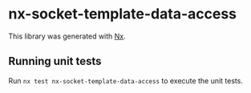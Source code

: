 # nx-socket-template-data-access

This library was generated with [Nx](https://nx.dev).

## Running unit tests

Run `nx test nx-socket-template-data-access` to execute the unit tests.
